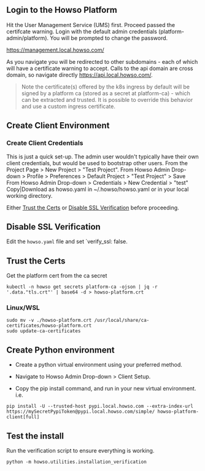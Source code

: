 
## Login to the Howso Platform 

Hit the User Management Service (UMS) first.  Proceed passed the certifcate warning.  Login with the default admin credentials (platform-admin/platform).  You will be prompted to change the password. 

https://management.local.howso.com/

As you navigate you will be redirected to other subdomains - each of which will have a certificate warning to accept.  Calls to the api domain are cross domain, so navigate directly https://api.local.howso.com/.


> Note the certificate(s) offered by the k8s ingress by default will be signed by a platform ca (stored as a secret at platform-ca) - which can be extracted and trusted.  It is possible to override this behavior and use a custom ingress certificate.
 

## Create Client Environment 

### Create Client Credentials
This is just a quick set-up.  The admin user wouldn't typically have their own client credentials, but would be used to bootstrap other users.
From the Project Page > New Project > "Test Project".
From Howso Admin Drop-down > Profile > Preferences > Default Project > "Test Project" > Save
From Howso Admin Drop-down > Credentials > New Credential > "test" Copy|Download as howso.yaml in ~/.howso/howso.yaml or in your local working directory.

Either [Trust the Certs](#trust-the-certs) or [Disable SSL Verification](#disable-ssl-verification) before proceeding.

## Disable SSL Verification
Edit the `howso.yaml` file and set `verify_ssl: false.


## Trust the Certs 
Get the platform cert from the ca secret
```
kubectl -n howso get secrets platform-ca -ojson | jq -r '.data."tls.crt"' | base64 -d > howso-platform.crt
```

### Linux/WSL
```
sudo mv -v ./howso-platform.crt /usr/local/share/ca-certificates/howso-platform.crt
sudo update-ca-certificates
```

## Create Python environment 

- Create a python virtual environment using your preferred method. 

- Navigate to Howso Admin Drop-down > Client Setup. 

- Copy the pip install command, and run in your new virtual environment. 
i.e.
```
pip install -U --trusted-host pypi.local.howso.com --extra-index-url https://mySecretPypiToken@pypi.local.howso.com/simple/ howso-platform-client[full]
```

## Test the install

Run the verification script to ensure everything is working.
```
python -m howso.utilities.installation_verification
```

